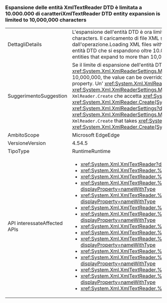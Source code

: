 ### <a name="xmltextreader-dtd-entity-expansion-is-limited-to-10000000-characters"></a><span data-ttu-id="1dae2-101">Espansione delle entità XmlTextReader DTD è limitata a 10.000.000 di caratteri</span><span class="sxs-lookup"><span data-stu-id="1dae2-101">XmlTextReader DTD entity expansion is limited to 10,000,000 characters</span></span>

|   |   |
|---|---|
|<span data-ttu-id="1dae2-102">Dettagli</span><span class="sxs-lookup"><span data-stu-id="1dae2-102">Details</span></span>|<span data-ttu-id="1dae2-103">L'espansione dell'entità DTD è ora limitata a 10.000.000 di caratteri.</span><span class="sxs-lookup"><span data-stu-id="1dae2-103">DTD entity expansion is now limited to 10,000,000 characters.</span></span> <span data-ttu-id="1dae2-104">Il caricamento di file XML senza espansione o con espansione limitata dell'entità DTD non è interessato dall'operazione.</span><span class="sxs-lookup"><span data-stu-id="1dae2-104">Loading XML files without DTD entity expansion or with limited DTD entity expansion is unaffected.</span></span> <span data-ttu-id="1dae2-105">I file con entità DTD che si espandono oltre 10.000.000 di caratteri non vengono caricati e generano un'eccezione.</span><span class="sxs-lookup"><span data-stu-id="1dae2-105">Files with DTD entities that expand to more than 10,000,000 characters fail to load, and now throw an exception.</span></span>|
|<span data-ttu-id="1dae2-106">Suggerimento</span><span class="sxs-lookup"><span data-stu-id="1dae2-106">Suggestion</span></span>|<span data-ttu-id="1dae2-107">Se il limite di espansione dell'entità DTD è 10.000.000 troppo basso, il valore può essere sostituito con il <xref:System.Xml.XmlReaderSettings.MaxCharactersFromEntities> proprietà.</span><span class="sxs-lookup"><span data-stu-id="1dae2-107">If the limit of DTD entity expansion is too low 10,000,000, the value can be overridden with the <xref:System.Xml.XmlReaderSettings.MaxCharactersFromEntities> property.</span></span> <span data-ttu-id="1dae2-108">Un' <xref:System.Xml.XmlReaderSettings?displayProperty=name> con il proprio <xref:System.Xml.XmlReaderSettings.MaxCharactersFromEntities?displayProperty=name> valore può essere passato a <code>XmlReader.Create</code> che accetta <xref:System.Xml.XmlReaderSettings?displayProperty=name> (ie. <xref:System.Xml.XmlReader.Create(System.String,System.Xml.XmlReaderSettings)>)</span><span class="sxs-lookup"><span data-stu-id="1dae2-108">An <xref:System.Xml.XmlReaderSettings?displayProperty=name> with the proper <xref:System.Xml.XmlReaderSettings.MaxCharactersFromEntities?displayProperty=name> value can be passed to <code>XmlReader.Create</code> that takes <xref:System.Xml.XmlReaderSettings?displayProperty=name> (ie. <xref:System.Xml.XmlReader.Create(System.String,System.Xml.XmlReaderSettings)>)</span></span>|
|<span data-ttu-id="1dae2-109">Ambito</span><span class="sxs-lookup"><span data-stu-id="1dae2-109">Scope</span></span>|<span data-ttu-id="1dae2-110">Microsoft Edge</span><span class="sxs-lookup"><span data-stu-id="1dae2-110">Edge</span></span>|
|<span data-ttu-id="1dae2-111">Versione</span><span class="sxs-lookup"><span data-stu-id="1dae2-111">Version</span></span>|<span data-ttu-id="1dae2-112">4.5</span><span class="sxs-lookup"><span data-stu-id="1dae2-112">4.5</span></span>|
|<span data-ttu-id="1dae2-113">Tipo</span><span class="sxs-lookup"><span data-stu-id="1dae2-113">Type</span></span>|<span data-ttu-id="1dae2-114">Runtime</span><span class="sxs-lookup"><span data-stu-id="1dae2-114">Runtime</span></span>|
|<span data-ttu-id="1dae2-115">API interessate</span><span class="sxs-lookup"><span data-stu-id="1dae2-115">Affected APIs</span></span>|<ul><li><xref:System.Xml.XmlTextReader?displayProperty=nameWithType></li><li><xref:System.Xml.XmlTextReader.%23ctor?displayProperty=nameWithType></li><li><xref:System.Xml.XmlTextReader.%23ctor(System.IO.Stream)?displayProperty=nameWithType></li><li><xref:System.Xml.XmlTextReader.%23ctor(System.IO.Stream,System.Xml.XmlNameTable)?displayProperty=nameWithType></li><li><xref:System.Xml.XmlTextReader.%23ctor(System.IO.Stream,System.Xml.XmlNodeType,System.Xml.XmlParserContext)?displayProperty=nameWithType></li><li><xref:System.Xml.XmlTextReader.%23ctor(System.IO.TextReader)?displayProperty=nameWithType></li><li><xref:System.Xml.XmlTextReader.%23ctor(System.IO.TextReader,System.Xml.XmlNameTable)?displayProperty=nameWithType></li><li><xref:System.Xml.XmlTextReader.%23ctor(System.String)?displayProperty=nameWithType></li><li><xref:System.Xml.XmlTextReader.%23ctor(System.String,System.IO.Stream)?displayProperty=nameWithType></li><li><xref:System.Xml.XmlTextReader.%23ctor(System.String,System.IO.Stream,System.Xml.XmlNameTable)?displayProperty=nameWithType></li><li><xref:System.Xml.XmlTextReader.%23ctor(System.String,System.IO.TextReader)?displayProperty=nameWithType></li><li><xref:System.Xml.XmlTextReader.%23ctor(System.String,System.IO.TextReader,System.Xml.XmlNameTable)?displayProperty=nameWithType></li><li><xref:System.Xml.XmlTextReader.%23ctor(System.String,System.Xml.XmlNameTable)?displayProperty=nameWithType></li><li><xref:System.Xml.XmlTextReader.%23ctor(System.String,System.Xml.XmlNodeType,System.Xml.XmlParserContext)?displayProperty=nameWithType></li><li><xref:System.Xml.XmlTextReader.%23ctor(System.Xml.XmlNameTable)?displayProperty=nameWithType></li></ul>|

